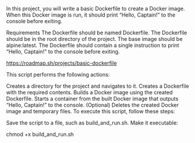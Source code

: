 In this project, you will write a basic Dockerfile to create a Docker image. When this Docker image is run, it should print “Hello, Captain!” to the console before exiting.

Requirements
The Dockerfile should be named Dockerfile.
The Dockerfile should be in the root directory of the project.
The base image should be alpine:latest.
The Dockerfile should contain a single instruction to print “Hello, Captain!” to the console before exiting.


https://roadmap.sh/projects/basic-dockerfile



This script performs the following actions:

Creates a directory for the project and navigates to it.
Creates a Dockerfile with the required contents.
Builds a Docker image using the created Dockerfile.
Starts a container from the built Docker image that outputs “Hello, Captain!” to the console.
(Optional) Deletes the created Docker image and temporary files.
To execute this script, follow these steps:

Save the script to a file, such as build_and_run.sh.
Make it executable:

chmod +x build_and_run.sh
